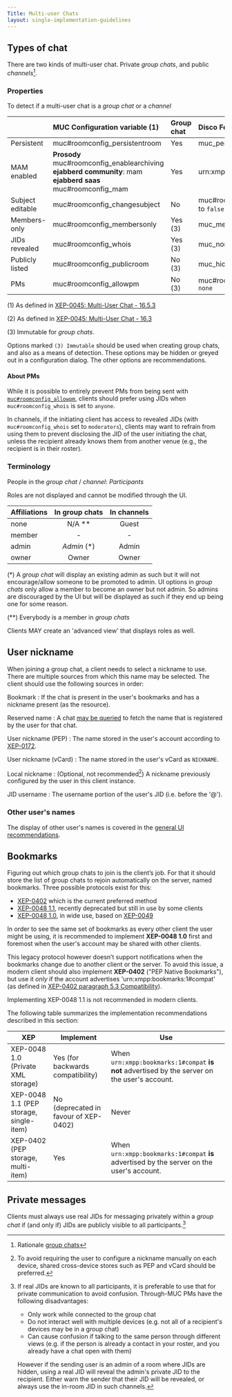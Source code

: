 ```yaml
---
Title: Multi-user Chats
layout: single-implementation-guidelines
---
```


## Types of chat

There are two kinds of multi-user chat. Private *group chats*, and public *channels*[^rationale-gc].

### Properties

To detect if a multi-user chat is a *group chat* or a *channel*

|                  | MUC Configuration variable (1) | Group chat | Disco Feature (2)  | Channel | Disco Feature (2)  |
|:-----------------|:-------------------|:-----------|:---------------|:--------|:---------------|
| Persistent       | muc#roomconfig_persistentroom | Yes        | muc_persistent | Yes     | muc_persistent |
| MAM enabled      | **Prosody** muc#roomconfig_enablearchiving  **ejabberd community**: mam  **ejabberd saas** muc#roomconfig_mam | Yes        | urn:xmpp:mam:2 | Yes     | urn:xmpp:mam:2  |
| Subject editable | muc#roomconfig_changesubject | No         | muc#roomconfig_changesubject to `false` | No      | muc#roomconfig_changesubject to `false` |
| Members-only     | muc#roomconfig_membersonly | Yes (3)   | muc_membersonly | No      | muc_open      |
| JIDs revealed    | muc#roomconfig_whois | Yes (3)   | muc_nonanonymous| No      | muc_semianonymous |
| Publicly listed  | muc#roomconfig_publicroom | No  (3)   | muc_hidden      | Yes     | muc_public    |
| PMs              | muc#roomconfig_allowpm | No  (3)   | muc#roomconfig_allowpm to `none` | Yes     | muc#roomconfig_allowpm to `anyone` |

(1) As defined in [XEP-0045: Multi-User Chat - 16.5.3](/extensions/xep-0045.html#registrar-formtype-owner)

(2) As defined in [XEP-0045: Multi-User Chat - 16.3](/extensions/xep-0045.html#registrar-features)

(3) Immutable for *group chats*.

Options marked `(3) Immutable` should be used when creating group chats, and also as a means of detection. These options may be hidden or greyed out in a configuration dialog. The other options are recommendations.

#### About PMs

While it is possible to entirely prevent PMs from being sent with
[`muc#roomconfig_allowpm`](/extensions/xep-0045.html#privatemessage),
clients should prefer using JIDs when `muc#roomconfig_whois` is set to `anyone`.

In channels, if the initiating client has access to revealed JIDs (with
`muc#roomconfig_whois` set to `moderators`), clients may want to refrain from
using them to prevent disclosing the JID of the user initiating the chat,
unless the recipient already knows them from another venue (e.g., the
recipient is in their roster).

### Terminology

People in the *group chat* / *channel*: *Participants*

Roles are not displayed and cannot be modified through the UI.

| Affiliations | In group chats | In channels |
|:-------------|:--------------:|:-----------:|
| none         | N/A **         | Guest       |
| member       | -              | -           |
| admin        | *Admin* (\*)   | Admin       |
| owner        | Owner          | Owner       |

(\*) A *group chat* will display an existing admin as such but it will not encourage/allow
someone to be promoted to admin. UI options in *group chats* only allow a member to become
an owner but not admin. So admins are discouraged by the UI but will be displayed as such
if they end up being one for some reason.

(\*\*) Everybody is a member in *group chats*

Clients MAY create an 'advanced view' that displays roles as well.

## User nickname

When joining a group chat, a client needs to select a nickname to use. There are multiple
sources from which this name may be selected. The client should use the following sources
in order:

Bookmark
: If the chat is present in the user's bookmarks and has a nickname present (as the resource).

Reserved name
: A chat [may be queried](/extensions/xep-0045.html#reservednick) to fetch the
    name that is registered by the user for that chat.

User nickname (PEP)
: The name stored in the user's account according to
    [XEP-0172](/extensions/xep-0172.html#manage).

User nickname (vCard)
: The name stored in the user's vCard as `NICKNAME`.

Local nickname
: (Optional, not recommended[^local-nickname]) A nickname previously configured by the user in this client instance.

JID username
: The username portion of the user's JID (i.e. before the '@').

### Other user's names

The display of other user's names is covered in the [general UI recommendations](/implementation-guidelines/design#names).

## Bookmarks

Figuring out which group chats to join is the client’s job. For that it
should store the list of group chats to rejoin automatically on the
server, named bookmarks. Three possible protocols exist for this:

- [XEP-0402](/extensions/xep-0402.html) which is the
  current preferred method
- [XEP-0048 1.1](/extensions/xep-0048.html), recently
  deprecated but still in use by some clients
- [XEP-0048 1.0](/extensions/attic/xep-0048-1.0.html),
  in wide use, based on
  [XEP-0049](/extensions/xep-0049.html)

In order to see the same set of bookmarks as every other client the
user might be using, it is recommended to implement **XEP-0048 1.0** first
and foremost when the user's account may be shared with other clients.

This legacy protocol however doesn’t support notifications when the bookmarks
change due to another client or the server. To avoid this issue, a modern client
should also implement **XEP-0402** ("PEP Native Bookmarks"), but use it *only* if the account
advertises 'urn:xmpp:bookmarks:1#compat' (as defined in [XEP-0402 paragraph 5.3
Compatibility](/extensions/xep-0402.html#compatibility)).

Implementing XEP-0048 1.1 is not recommended in modern clients.

The following table summarizes the implementation recommendations described in this section:

| XEP                                        | Implement                                | Use                                                                         |
|--------------------------------------------|------------------------------------------|-----------------------------------------------------------------------------|
| XEP-0048 1.0  (Private XML storage)      | Yes  (for backwards compatibility)     | When `urn:xmpp:bookmarks:1#compat` **is not** advertised by the server on the user's account. |
| XEP-0048 1.1  (PEP storage, single-item) | No  (deprecated in favour of XEP-0402) | Never                                                                       |
| XEP-0402  (PEP storage, multi-item)      | Yes                                      | When `urn:xmpp:bookmarks:1#compat` **is** advertised by the server on the user's account.     |

## Private messages

Clients must always use real JIDs for messaging privately within a *group chat* if (and only if) JIDs are publicly visible to all participants.[^pm-realjid]

<!-- Footnotes -->

[^rationale-gc]: Rationale [group chats](/implementation-guidelines/rationale#group-chats)
[^local-nickname]: To avoid requiring the user to configure a nickname manually on each device, shared cross-device stores such as PEP and vCard should be preferred.
[^pm-realjid]: If real JIDs are known to all participants, it is preferable to use that for private communication to avoid confusion. Through-MUC PMs have the following disadvantages:

    - Only work while connected to the group chat
    - Do not interact well with multiple devices (e.g. not all of a recipient's devices may be in a group chat)
    - Can cause confusion if talking to the same person through different views (e.g. if the person is already a contact in your roster, and you already have a chat open with them)

    However if the sending user is an admin of a room where JIDs are hidden, using a real JID will reveal the admin's private JID to the recipient. Either warn the sender that their JID will be revealed, or always use the in-room JID in such channels.
